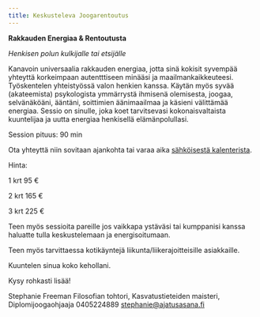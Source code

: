 ```yaml
---
title: Keskusteleva Joogarentoutus
---
```


**Rakkauden Energiaa & Rentoutusta**

*Henkisen polun kulkijalle tai etsijälle*

Kanavoin universaalia rakkauden energiaa, jotta sinä kokisit syvempää yhteyttä korkeimpaan autentttiseen minääsi ja maailmankaikkeuteesi. Työskentelen yhteistyössä valon henkien kanssa. Käytän myös syvää (akateemista) psykologista ymmärrystä ihmisenä olemisesta, joogaa, selvänäköäni, ääntäni, soittimien äänimaailmaa ja käsieni välittämää energiaa. Sessio on sinulle, joka koet tarvitsevasi kokonaisvaltaista kuuntelijaa ja uutta energiaa henkisellä elämänpolullasi.


Session pituus: 90 min

Ota yhteyttä niin sovitaan ajankohta tai varaa aika <span class="ajanvaraus-link">[sähköisestä kalenterista](ajanvaraus.html)</span>. 

Hinta:   

 1 krt   95 €

 2 krt  165 €

 3 krt  225 €

Teen myös sessioita pareille jos vaikkapa ystäväsi tai kumppanisi kanssa haluatte tulla keskustelemaan ja energisoitumaan.

Teen myös tarvittaessa kotikäyntejä liikunta/liikerajoitteisille asiakkaille.

Kuuntelen sinua koko kehollani.


Kysy rohkasti lisää!

Stephanie Freeman
Filosofian tohtori, Kasvatustieteiden maisteri, Diplomijoogaohjaaja
0405224889
stephanie@ajatusasana.fi


